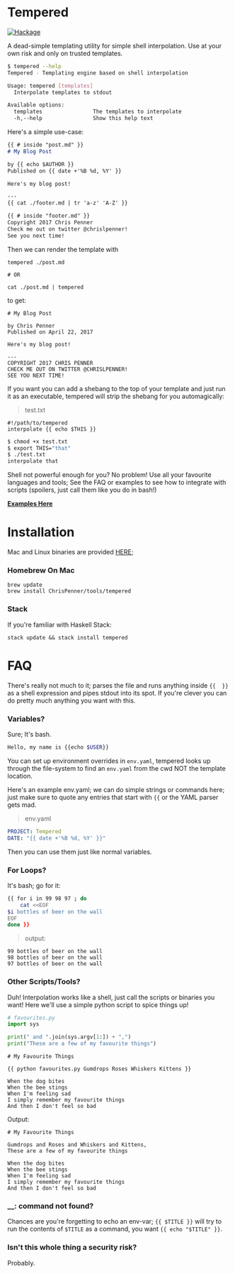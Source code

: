 Tempered
======

[![Hackage](https://img.shields.io/badge/hackage-latest-green.svg)](https://hackage.haskell.org/package/tempered)

A dead-simple templating utility for simple shell interpolation.
Use at your own risk and only on trusted templates.

```bash
$ tempered --help
Tempered - Templating engine based on shell interpolation

Usage: tempered [templates]
  Interpolate templates to stdout

Available options:
  templates                The templates to interpolate
  -h,--help                Show this help text
```

Here's a simple use-case:

```md
{{ # inside "post.md" }}
# My Blog Post

by {{ echo $AUTHOR }}
Published on {{ date +'%B %d, %Y' }}

Here's my blog post!

---
{{ cat ./footer.md | tr 'a-z' 'A-Z' }}
```

```md
{{ # inside "footer.md" }}
Copyright 2017 Chris Penner
Check me out on twitter @chrislpenner!
See you next time!
```

Then we can render the template with 

```
tempered ./post.md

# OR

cat ./post.md | tempered
```

to get:

```
# My Blog Post

by Chris Penner
Published on April 22, 2017

Here's my blog post!

---
COPYRIGHT 2017 CHRIS PENNER
CHECK ME OUT ON TWITTER @CHRISLPENNER!
SEE YOU NEXT TIME!
```

If you want you can add a shebang to the top of your template and just run it
as an executable, tempered will strip the shebang for you automagically:

> test.txt
```
#!/path/to/tempered
interpolate {{ echo $THIS }}
```

```bash
$ chmod +x test.txt
$ export THIS="that"
$ ./test.txt
interpolate that
```

Shell not powerful enough for you? No problem! Use all your favourite languages and
tools; See the FAQ or examples to see how to integrate with scripts (spoilers, just call them like you do in bash!)


[**Examples Here**](https://github.com/ChrisPenner/tempered/tree/master/examples)

Installation
============

Mac and Linux binaries are provided [HERE](https://github.com/ChrisPenner/tempered/releases/latest);

### Homebrew On Mac

```
brew update
brew install ChrisPenner/tools/tempered
```

### Stack
If you're familiar with Haskell Stack:

```
stack update && stack install tempered
```

FAQ
=====

There's really not much to it; parses the file and runs anything
inside `{{  }}` as a shell expression and pipes stdout into its spot.
If you're clever you can do pretty much anything you want with this.

### Variables?

Sure; It's bash.

```bash
Hello, my name is {{echo $USER}}
```

You can set up environment overrides in `env.yaml`, tempered looks up through
the file-system to find an `env.yaml` from the cwd NOT the template location.

Here's an example env.yaml; we can do simple strings or commands here; just make
sure to quote any entries that start with `{{` or the YAML parser gets mad.

> env.yaml
```yaml
PROJECT: Tempered
DATE: "{{ date +'%B %d, %Y' }}"
```

Then you can use them just like normal variables.

### For Loops? 

It's bash; go for it:
```bash
{{ for i in 99 98 97 ; do
    cat <<EOF
$i bottles of beer on the wall
EOF
done }}
```

> output:
```
99 bottles of beer on the wall
98 bottles of beer on the wall
97 bottles of beer on the wall
```

### Other Scripts/Tools?

Duh! Interpolation works like a shell, just call the scripts or binaries you want!
Here we'll use a simple python script to spice things up!

```python
# favourites.py
import sys

print(" and ".join(sys.argv[1:]) + ",")
print("These are a few of my favourite things")
```

```
# My Favourite Things

{{ python favourites.py Gumdrops Roses Whiskers Kittens }}

When the dog bites
When the bee stings
When I'm feeling sad
I simply remember my favourite things
And then I don't feel so bad
```

Output:

```
# My Favourite Things

Gumdrops and Roses and Whiskers and Kittens,
These are a few of my favourite things

When the dog bites
When the bee stings
When I'm feeling sad
I simply remember my favourite things
And then I don't feel so bad
```

### \_\_: command not found?

Chances are you're forgetting to echo an env-var;
`{{ $TITLE }}` will try to run the contents of `$TITLE` as a command, you want
`{{ echo "$TITLE" }}`.

### Isn't this whole thing a security risk?

Probably.
